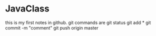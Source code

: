 # JavaClass
this is my first notes in github.
git commands are git status
git add *
git commit -m "comment"
git push origin master
